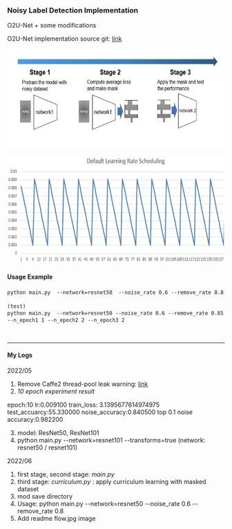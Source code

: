 ### Noisy Label Detection Implementation
O2U-Net + some modifications

O2U-Net implementation source git: [link](https://github.com/hjimce/O2U-Net)

<p align="center">
  <img src="image/flow.jpg" width="600" height="230" />
</p>

<p align="center">
  <img src="image/lr_scheduling.png" width="500" height="250" />
</p>
     
#### Usage Example
```shell
python main.py  --network=resnet50  --noise_rate 0.6 --remove_rate 0.8

(test)
python main.py  --network=resnet50 --noise_rate 0.6 --remove_rate 0.85 --n_epoch1 1 --n_epoch2 2 --n_epoch3 2
```

<br/>

---
#### My Logs

2022/05
1. Remove Caffe2 thread-pool leak warning: [link](https://github.com/pytorch/pytorch/commit/567e6d3a8766133f384eb1e00635b21ed638d187)
2. *10 epoch experiment result*

epoch:10 lr:0.009100 train_loss: 3.1395677614974975 test_accuarcy:55.330000 noise_accuracy:0.840500 top 0.1 noise accuracy:0.982200

3. model: ResNet50, ResNet101
4. python main.py  --network=resnet101 --transforms=true (network: resnet50 / resnet101)

2022/06
1. first stage, second stage: *main.py*
2. third stage: *curriculum.py* : apply curriculum learning with masked dataset
3. mod save directory
4. Usage: python main.py  --network=resnet50  --noise_rate 0.6 --remove_rate 0.8
5. Add readme flow.jpg image
